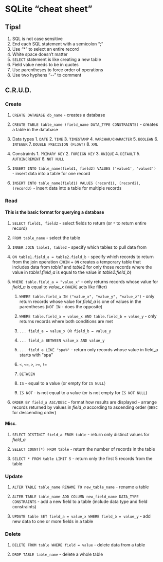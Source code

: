 # SQLite “cheat sheet”

## Tips!
1. SQL is not case sensitive
2. End each SQL statement with a semicolon “;”
3. Use “*” to select an entire record
4. White space doesn’t matter
5. `SELECT` statement is like creating a new table
6. Field value needs to be in quotes
7. Use parentheses to force order of operations
8. Use two hyphens “--” to comment 

## C.R.U.D.

### Create
1. `CREATE DATABASE db_name` - creates a database

2. `CREATE TABLE table_name (field_name DATA_TYPE CONSTRAINTS)` - creates a table in the database
  1. Data types
    1. `DATE`
    2. `TIME`
    3. `TIMESTAMP`
    4. `VARCHAR/CHARACTER`
    5. `BOOLEAN`
    6. `INTEGER`
    7. `DOUBLE PRECISION (FLOAT)`
    8. `XML`

  2. Constraints
    1. `PRIMARY KEY`
    2. `FOREIGN KEY`
    3. `UNIQUE`
    4. `DEFAULT`
    5. `AUTOINCREMENT`
    6. `NOT NULL`

3. `INSERT INTO table_name(field1, field2) VALUES ('value1', 'value2')` - insert data into a table for one record

4. `INSERT INTO table_name(field1) VALUES (record1), (record2), (record3)` - insert data into a table for multiple records


### Read
#### This is the basic format for querying a database

1. `SELECT field1, field2` - select fields to return (or `*` to return entire record)

2. `FROM table_name` - select the table

3. `INNER JOIN table1, table2` - specify which tables to pull data from

4. `ON table1.field_a = table2.field_b` - specify which records to return from the join operation (`JOIN` + `ON` creates a temporary table that includes data from *table1* and *table2* for only those records where the value in *table1.field_a* is equal to the value in *table2.field_b*)

5. `WHERE table.field_a = "value_x"` - only returns records whose value for *field_a* is equal to *value_x* (`WHERE` acts like filter)

    1. `WHERE table.field_a IN ("value_x", "value_y", "value_z")` - only return records whose value for *field_a* is one of values in the parentheses (`NOT IN` - does the opposite)

    2. `WHERE table.field_a = value_x AND table.field_b = value_y` - only returns records where both conditions are met

    3. `... field_a = value_x OR field_b = value_y`

    4. `... field_a BETWEEN value_x AND value_y`

    5. `... field_a LIKE "spa%"` - return only records whose value in field_a starts with "spa"

    6. `<`, `<=`, `>`, `>=`, `!=`  

    7. `BETWEEN`  

    8. `IS` - equal to a value (or empty for `IS NULL`)

    9. `IS NOT` - is not equal to a value (or is not empty for `IS NOT NULL`)

6. `ORDER BY field_a ASC/DESC` - format how results are displayed - arrange records returned by values in *field_a* according to ascending order (`DESC` for descending order)


#### Misc.
1. `SELECT DISTINCT field_a FROM table` - return only distinct values for *field_a*

2. `SELECT COUNT(*) FROM table` - return the number of records in the table

3. `SELECT * FROM table LIMIT 5` - return only the first 5 records from the table


### Update
1. `ALTER TABLE table_name RENAME TO new_table_name` - rename a table

2. `ALTER TABLE table_name ADD COLUMN new_field_name DATA_TYPE CONSTRAINTS` - add a new field to a table (include data type and field constraints)

3. `UPDATE table SET field_a = value_x WHERE field_b = value_y` - add new data to one or more fields in a table


### Delete
1. `DELETE FROM table WHERE field = value` - delete data from a table

2. `DROP TABLE table_name` - delete a whole table


